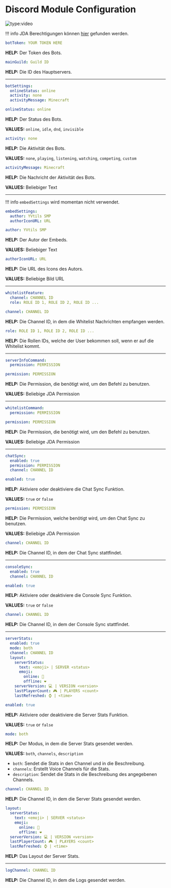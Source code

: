 # Discord Module Configuration

![type:video](https://www.youtube.com/embed/YQiYSjEcdMk)

!!! info
    JDA Berechtigungen können [hier](https://ci.dv8tion.net/job/JDA5/javadoc/net/dv8tion/jda/api/Permission.html) gefunden werden.

```yaml
botToken: YOUR TOKEN HERE
```

**HELP:** Der Token des Bots.

```yaml
mainGuild: Guild ID
```

**HELP:** Die ID des Hauptservers.

---

```yaml
botSettings:
  onlineStatus: online
  activity: none
  activityMessage: Minecraft
```

```yaml
onlineStatus: online
```

**HELP:** Der Status des Bots.

**VALUES:** `online`, `idle`, `dnd`, `invisible`

```yaml
activity: none
```

**HELP:** Die Aktivität des Bots.

**VALUES:** `none`, `playing`, `listening`, `watching`, `competing`, `custom`

```yaml
activityMessage: Minecraft
```

**HELP:** Die Nachricht der Aktivität des Bots.

**VALUES:** Beliebiger Text

---

!!! info
    `embedSettings` wird momentan nicht verwendet.

```yaml
embedSettings:
  author: YVtils SMP
  authorIconURL: URL
```

```yaml
author: YVtils SMP
```

**HELP:** Der Autor der Embeds.

**VALUES:** Beliebiger Text

```yaml
authorIconURL: URL
```

**HELP:** Die URL des Icons des Autors.

**VALUES:** Beliebige Bild URL

---

```yaml
whitelistFeature:
  channel: CHANNEL ID
  role: ROLE ID 1, ROLE ID 2, ROLE ID ...
```

```yaml
channel: CHANNEL ID
```

**HELP:** Die Channel ID, in dem die Whitelist Nachrichten empfangen werden.

```yaml
role: ROLE ID 1, ROLE ID 2, ROLE ID ...
```

**HELP:** Die Rollen IDs, welche der User bekommen soll, wenn er auf die Whitelist kommt.

---

```yaml
serverInfoCommand:
  permission: PERMISSION
```

```yaml
permission: PERMISSION
```

**HELP:** Die Permission, die benötigt wird, um den Befehl zu benutzen.

**VALUES:** Beliebige JDA Permission

---

```yaml
whitelistCommand:
  permission: PERMISSION
```

```yaml
permission: PERMISSION
```

**HELP:** Die Permission, die benötigt wird, um den Befehl zu benutzen.

**VALUES:** Beliebige JDA Permission

---

```yaml
chatSync:
  enabled: true
  permission: PERMISSION
  channel: CHANNEL ID
```

```yaml
enabled: true
```

**HELP:** Aktiviere oder deaktiviere die Chat Sync Funktion.

**VALUES:** `true` or `false`

```yaml
permission: PERMISSION
```

**HELP:** Die Permission, welche benötigt wird, um den Chat Sync zu benutzen.

**VALUES:** Beliebige JDA Permission

```yaml
channel: CHANNEL ID
```

**HELP:** Die Channel ID, in dem der Chat Sync stattfindet.

---

```yaml
consoleSync:
  enabled: true
  channel: CHANNEL ID
```

```yaml
enabled: true
```

**HELP:** Aktiviere oder deaktiviere die Console Sync Funktion.

**VALUES:** `true` or `false`

```yaml
channel: CHANNEL ID
```

**HELP:** Die Channel ID, in dem der Console Sync stattfindet.

---

```yaml
serverStats:
  enabled: true
  mode: both
  channel: CHANNEL ID
  layout:
    serverStatus:
      text: <emoji> | SERVER <status>
      emoji:
        online: 💚
        offline: ❤️
    serverVersion: 💻 | VERSION <version>
    lastPlayerCount: 🎮 | PLAYERS <count>
    lastRefreshed: ⌚ | <time>
```

```yaml
enabled: true
```

**HELP:** Aktiviere oder deaktiviere die Server Stats Funktion.

**VALUES:** `true` or `false`

```yaml
mode: both
```

**HELP:** Der Modus, in dem die Server Stats gesendet werden.

**VALUES:** `both`, `channels`, `description`
- `both`: Sendet die Stats in den Channel und in die Beschreibung.
- `channels`: Erstellt Voice Channels für die Stats.
- `description`: Sendet die Stats in die Beschreibung des angegebenen Channels.

```yaml
channel: CHANNEL ID
```

**HELP:** Die Channel ID, in dem die Server Stats gesendet werden.

```yaml
layout:
  serverStatus:
    text: <emoji> | SERVER <status>
    emoji:
      online: 💚
      offline: ❤️
  serverVersion: 💻 | VERSION <version>
  lastPlayerCount: 🎮 | PLAYERS <count>
  lastRefreshed: ⌚ | <time>
```

**HELP:** Das Layout der Server Stats.

---

```yaml
logChannel: CHANNEL ID
```

**HELP:** Die Channel ID, in dem die Logs gesendet werden.
